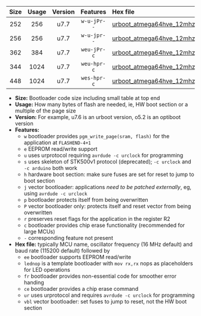 |Size|Usage|Version|Features|Hex file|
|:-:|:-:|:-:|:-:|:--|
|252|256|u7.7|`w-u-jPr--`|[urboot_atmega64hve_12mhz_115200bps_lednop_ur_vbl.hex](https://raw.githubusercontent.com/stefanrueger/urboot.hex/main/mcus/atmega64hve/fcpu_12mhz/115200_bps/urboot_atmega64hve_12mhz_115200bps_lednop_ur_vbl.hex)|
|256|256|u7.7|`w-u-jpr--`|[urboot_atmega64hve_12mhz_115200bps_lednop_fr_ur_vbl.hex](https://raw.githubusercontent.com/stefanrueger/urboot.hex/main/mcus/atmega64hve/fcpu_12mhz/115200_bps/urboot_atmega64hve_12mhz_115200bps_lednop_fr_ur_vbl.hex)|
|362|384|u7.7|`weu-jPr-c`|[urboot_atmega64hve_12mhz_115200bps_ee_lednop_fr_ce_ur_vbl.hex](https://raw.githubusercontent.com/stefanrueger/urboot.hex/main/mcus/atmega64hve/fcpu_12mhz/115200_bps/urboot_atmega64hve_12mhz_115200bps_ee_lednop_fr_ce_ur_vbl.hex)|
|344|1024|u7.7|`weu-hpr-c`|[urboot_atmega64hve_12mhz_115200bps_ee_lednop_fr_ce_ur.hex](https://raw.githubusercontent.com/stefanrueger/urboot.hex/main/mcus/atmega64hve/fcpu_12mhz/115200_bps/urboot_atmega64hve_12mhz_115200bps_ee_lednop_fr_ce_ur.hex)|
|448|1024|u7.7|`wes-hpr-c`|[urboot_atmega64hve_12mhz_115200bps_ee_lednop_fr_ce.hex](https://raw.githubusercontent.com/stefanrueger/urboot.hex/main/mcus/atmega64hve/fcpu_12mhz/115200_bps/urboot_atmega64hve_12mhz_115200bps_ee_lednop_fr_ce.hex)|

- **Size:** Bootloader code size including small table at top end
- **Usage:** How many bytes of flash are needed, ie, HW boot section or a multiple of the page size
- **Version:** For example, u7.6 is an urboot version, o5.2 is an optiboot version
- **Features:**
  + `w` bootloader provides `pgm_write_page(sram, flash)` for the application at `FLASHEND-4+1`
  + `e` EEPROM read/write support
  + `u` uses urprotocol requiring `avrdude -c urclock` for programming
  + `s` uses skeleton of STK500v1 protocol (deprecated); `-c urclock` and `-c arduino` both work
  + `h` hardware boot section: make sure fuses are set for reset to jump to boot section
  + `j` vector bootloader: applications *need to be patched externally*, eg, using `avrdude -c urclock`
  + `p` bootloader protects itself from being overwritten
  + `P` vector bootloader only: protects itself and reset vector from being overwritten
  + `r` preserves reset flags for the application in the register R2
  + `c` bootloader provides chip erase functionality (recommended for large MCUs)
  + `-` corresponding feature not present
- **Hex file:** typically MCU name, oscillator frequency (16 MHz default) and baud rate (115200 default) followed by
  + `ee` bootloader supports EEPROM read/write
  + `lednop` is a template bootloader with `mov rx,rx` nops as placeholders for LED operations
  + `fr` bootloader provides non-essential code for smoother error handing
  + `ce` bootloader provides a chip erase command
  + `ur` uses urprotocol and requires `avrdude -c urclock` for programming
  + `vbl` vector bootloader: set fuses to jump to reset, not the HW boot section
